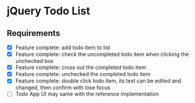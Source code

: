 # jQuery Todo List
## Requirements
- [X] Feature complete: add todo item to list
- [X] Feature complete: check the uncompleted todo item when clicking the unchecked box
- [X] Feature complete: cross out the completed todo item
- [X] Feature complete: unchecked the completed todo item
- [X] Feature complete: double click todo item, its text can be edited and changed, then confirm with lose focus
- [ ] Todo App UI may same with the reference implementation